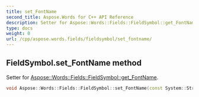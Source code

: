```yaml
---
title: set_FontName
second_title: Aspose.Words for C++ API Reference
description: Setter for Aspose::Words::Fields::FieldSymbol::get_FontName. 
type: docs
weight: 0
url: /cpp/aspose.words.fields/fieldsymbol/set_fontname/
---
```

## FieldSymbol.set_FontName method


Setter for [Aspose::Words::Fields::FieldSymbol::get_FontName](./get_fontname/).

```cpp
void Aspose::Words::Fields::FieldSymbol::set_FontName(const System::String &value)
```


